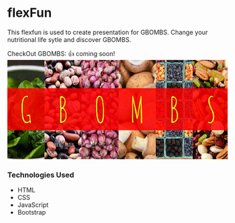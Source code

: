 # flexFun

This flexfun is used to create presentation for GBOMBS. Change your nutritional life sytle and discover GBOMBS.


CheckOut GBOMBS: 👍 coming soon!
![cover](https://github.com/mrhdigital/flexFun/blob/master/assets/images/cover.png)


### Technologies Used
- HTML
- CSS
- JavaScript
- Bootstrap
